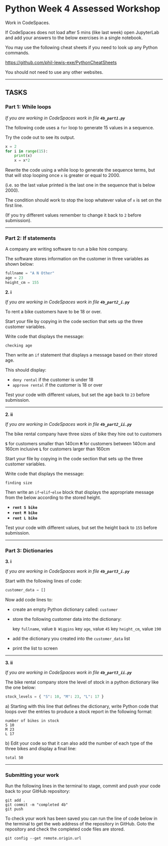 # Python Week 4 Assessed Workshop

Work in CodeSpaces. 

If CodeSpaces does not load after 5 mins (like last week) open JupyterLab and add your answers to the below exercises in a single notebook.

You may use the following cheat sheets if you need to look up any Python commands.

https://github.com/phil-lewis-exe/PythonCheatSheets

You should not need to use any other websites. 

---

## TASKS


### Part 1: While loops 

*If you are working in CodeSpaces work in file **`4b_part1.py`***

The following code uses a `for` loop to generate 15 values in a sequence. 

Try the code out to see its output.

```python
x = 2
for i in range(15):
    print(x)
    x = x*2
```

Rewrite the code using a while loop to generate the sequence terms, but that will stop looping once `x` is greater or equal to 2000.

(i.e. so the last value printed is the last one in the sequence that is below 2000).

The condition should work to stop the loop whatever value of `x` is set on the first line. 

(If you try different values remember to change it back to `2` before submission).

---

### Part 2: If statements  

A company are writing software to run a bike hire company.

The software stores information on the customer in three variables as shown below:

```python
fullname = "A N Other"
age = 23
height_cm = 155
```

**2. i** 

*If you are working in CodeSpaces work in file **`4b_part2_i.py`***

To rent a bike customers have to be 18 or over.

Start your file by copying in the code section that sets up the three customer variables.

Write code that displays the message: 

```
checking age
```

Then write an `if` statement that displays a message based on their stored age.

This should display:

 - `deny rental` if the customer is under 18
 - `approve rental` if the customer is 18 or over

Test your code with different values, but set the age back to `23` before submission.

---

**2. ii**

*If you are working in CodeSpaces work in file **`4b_part2_ii.py`***

The bike rental company have three sizes of bike they hire out to customers

**`S`** for customers smaller than 140cm
**`M`** for customers between 140cm and 160cm inclusive
**`L`** for customers larger than 160cm

Start your file by copying in the code section that sets up the three customer variables.

Write code that displays the message: 

```
finding size
```

Then write an `if`-`elif`-`else` block that displays the appropriate message from the below according to the stored height.

 - **`rent S bike`** 
 - **`rent M bike`**
 - **`rent L bike`**

Test your code with different values, but set the height back to `155` before submission.

---

### Part 3: Dictionaries

**3. i**

*If you are working in CodeSpaces work in file **`4b_part3_i.py`***

Start with the following lines of code:

```python
customer_data = []
```

Now add code lines to:

 - create an empty Python dictionary called: `customer`
 - store the following customer data into the dictionary:
 
   key `fullname`, value `B Wiggins`
   key `age`, value `45`
   key `height_cm`, value `190`

 - add the dictionary you created into the `customer_data` list
 - print the list to screen

---

**3. ii**

*If you are working in CodeSpaces work in file **`4b_part3_ii.py`***

The bike rental company store the level of stock in a python dictionary like the one below:

```python
stock_levels = { "S": 10, "M": 23, "L": 17 }
```

a) Starting with this line that defines the dictionary, write Python code that loops over the entries to produce a stock report in the following format:

```
number of bikes in stock
S 10
M 23
L 17
```

b) Edit your code so that it can also add the number of each type of the three bikes and display a final line:

```
total 50
```

---

### Submitting your work

Run the following lines in the terminal to stage, commit and push your code back to your GitHub repository:

```
git add .
git commit -m "completed 4b"
git push
```

To check your work has been saved you can run the line of code below in the terminal to get the web address of the repository in GitHub. Goto the repository and check the completed code files are stored.

```
git config --get remote.origin.url
```
